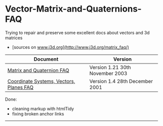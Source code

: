 # Vector-Matrix-and-Quaternions-FAQ

Trying to repair and preserve  some excellent docs about vectors and 3d matrices

 * [sources on www.j3d.org](http://www.j3d.org/matrix_faq/)
 
| Document      | Version |
| ------------- | ------- |
| [Matrix and Quaternion FAQ](./Matrix%20and%20Quaternion%20FAQ.md)      | Version 1.21  30th November 2003 |
| [Coordinate Systems, Vectors, Planes FAQ](./Coordinate%20Systems%2C%20Vectors%2C%20Planes%20FAQ.md)      | Version 1.4  28th December 2001 |

 
 Done:
 
- cleaning markup  with htmlTidy
- fixing broken anchor links
 ---
